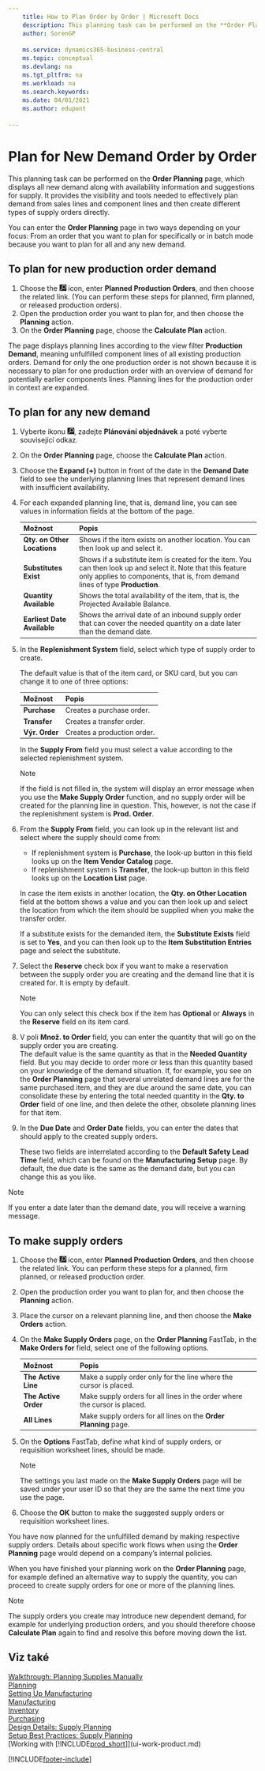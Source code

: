 ```yaml
---
    title: How to Plan Order by Order | Microsoft Docs
    description: This planning task can be performed on the **Order Planning** page, which displays all new demand along with availability information and suggestions for supply. It provides the visibility and tools needed to effectively plan demand from sales lines and component lines and then create different types of supply orders directly.
    author: SorenGP

    ms.service: dynamics365-business-central
    ms.topic: conceptual
    ms.devlang: na
    ms.tgt_pltfrm: na
    ms.workload: na
    ms.search.keywords:
    ms.date: 04/01/2021
    ms.author: edupont

---
```

# Plan for New Demand Order by Order
This planning task can be performed on the **Order Planning** page, which displays all new demand along with availability information and suggestions for supply. It provides the visibility and tools needed to effectively plan demand from sales lines and component lines and then create different types of supply orders directly.

You can enter the **Order Planning** page in two ways depending on your focus: From an order that you want to plan for specifically or in batch mode because you want to plan for all and any new demand.


## To plan for new production order demand
1. Choose the ![Lightbulb that opens the Tell Me feature](media/ui-search/search_small.png "Tell me what you want to do") icon, enter **Planned Production Orders**, and then choose the related link. (You can perform these steps for planned, firm planned, or released production orders).
2. Open the production order you want to plan for, and then choose the **Planning** action.
3. On the **Order Planning** page, choose the **Calculate Plan** action.

The page displays planning lines according to the view filter **Production Demand**, meaning unfulfilled component lines of all existing production orders. Demand for only the one production order is not shown because it is necessary to plan for one production order with an overview of demand for potentially earlier components lines. Planning lines for the production order in context are expanded.

## To plan for any new demand
1. Vyberte ikonu ![Žárovky, která otevře funkci Řekněte mi](media/ui-search/search_small.png "Řekněte mi, co chcete dělat"), zadejte **Plánování objednávek** a poté vyberte související odkaz.
2. On the **Order Planning** page, choose the **Calculate Plan** action.
3. Choose the **Expand (+)** button in front of the date in the **Demand Date** field to see the underlying planning lines that represent demand lines with insufficient availability.
4. For each expanded planning line, that is, demand line, you can see values in information fields at the bottom of the page.

   | Možnost | Popis |
   |----------------------------------|---------------------------------------|  
   | **Qty. on Other Locations** | Shows if the item exists on another location. You can then look up and select it. |
   | **Substitutes Exist** | Shows if a substitute item is created for the item. You can then look up and select it. Note that this feature only applies to components, that is, from demand lines of type **Production**. |
   | **Quantity Available** | Shows the total availability of the item, that is, the Projected Available Balance. |
   | **Earliest Date Available** | Shows the arrival date of an inbound supply order that can cover the needed quantity on a date later than the demand date. |

5. In the **Replenishment System** field, select which type of supply order to create.

   The default value is that of the item card, or SKU card, but you can change it to one of three options:

   | Možnost | Popis |
   |----------------------------------|---------------------------------------|  
   | **Purchase** | Creates a purchase order. |
   | **Transfer** | Creates a transfer order. |
   | **Výr. Order** | Creates a production order. |

   In the **Supply From** field you must select a value according to the selected replenishment system.

   > [!NOTE]  
   > If the field is not filled in, the system will display an error message when you use the **Make Supply Order** function, and no supply order will be created for the planning line in question. This, however, is not the case if the replenishment system is **Prod. Order**.

6. From the **Supply From** field, you can look up in the relevant list and select where the supply should come from:

   - If replenishment system is **Purchase**, the look-up button in this field looks up on the **Item Vendor Catalog** page.
   - If replenishment system is **Transfer**, the look-up button in this field looks up on the **Location List** page.

   In case the item exists in another location, the **Qty. on Other Location** field at the bottom shows a value and you can then look up and select the location from which the item should be supplied when you make the transfer order.

   If a substitute exists for the demanded item, the **Substitute Exists** field is set to **Yes**, and you can then look up to the **Item Substitution Entries** page and select the substitute.

7. Select the **Reserve** check box if you want to make a reservation between the supply order you are creating and the demand line that it is created for. It is empty by default.

   > [!NOTE]  
   > You can only select this check box if the item has **Optional** or **Always** in the **Reserve** field on its item card.

8. V poli **Množ. to Order** field, you can enter the quantity that will go on the supply order you are creating.   
   The default value is the same quantity as that in the **Needed Quantity** field. But you may decide to order more or less than this quantity based on your knowledge of the demand situation. If, for example, you see on the **Order Planning** page that several unrelated demand lines are for the same purchased item, and they are due around the same date, you can consolidate these by entering the total needed quantity in the **Qty. to Order** field of one line, and then delete the other, obsolete planning lines for that item.

9. In the **Due Date** and **Order Date** fields, you can enter the dates that should apply to the created supply orders.

   These two fields are interrelated according to the **Default Safety Lead Time** field, which can be found on the **Manufacturing Setup** page. By default, the due date is the same as the demand date, but you can change this as you like.

> [!NOTE]  
> If you enter a date later than the demand date, you will receive a warning message.

## To make supply orders
1. Choose the ![Lightbulb that opens the Tell Me feature](media/ui-search/search_small.png "Tell me what you want to do") icon, enter **Planned Production Orders**, and then choose the related link. You can perform these steps for a planned, firm planned, or released production order.
2. Open the production order you want to plan for, and then choose the **Planning** action.
3. Place the cursor on a relevant planning line, and then choose the **Make Orders** action.
4. On the **Make Supply Orders** page, on the **Order Planning** FastTab, in the **Make Orders for** field, select one of the following options.

   | Možnost | Popis |
   |----------------------------------|---------------------------------------|  
   | **The Active Line** | Make a supply order only for the line where the cursor is placed. |
   | **The Active Order** | Make supply orders for all lines in the order where the cursor is placed. |
   | **All Lines** | Make supply orders for all lines on the **Order Planning** page. |

5. On the **Options** FastTab, define what kind of supply orders, or requisition worksheet lines, should be made.

   > [!NOTE]  
   > The settings you last made on the **Make Supply Orders** page will be saved under your user ID so that they are the same the next time you use the page.

6. Choose the **OK** button to make the suggested supply orders or requisition worksheet lines.

You have now planned for the unfulfilled demand by making respective supply orders. Details about specific work flows when using the **Order Planning** page would depend on a company’s internal policies.

When you have finished your planning work on the **Order Planning** page, for example defined an alternative way to supply the quantity, you can proceed to create supply orders for one or more of the planning lines.

> [!NOTE]  
> The supply orders you create may introduce new dependent demand, for example for underlying production orders, and you should therefore choose **Calculate Plan** again to find and resolve this before moving down the list.

## Viz také
[Walkthrough: Planning Supplies Manually](walkthrough-planning-supplies-manually.md)  
[Planning](production-planning.md)  
[Setting Up Manufacturing](production-configure-production-processes.md)  
[Manufacturing](production-manage-manufacturing.md)    
[Inventory](inventory-manage-inventory.md)  
[Purchasing](purchasing-manage-purchasing.md)  
[Design Details: Supply Planning](design-details-supply-planning.md)   
[Setup Best Practices: Supply Planning](setup-best-practices-supply-planning.md)  
[Working with [!INCLUDE[prod_short](includes/prod_short.md)]](ui-work-product.md)


[!INCLUDE[footer-include](includes/footer-banner.md)]